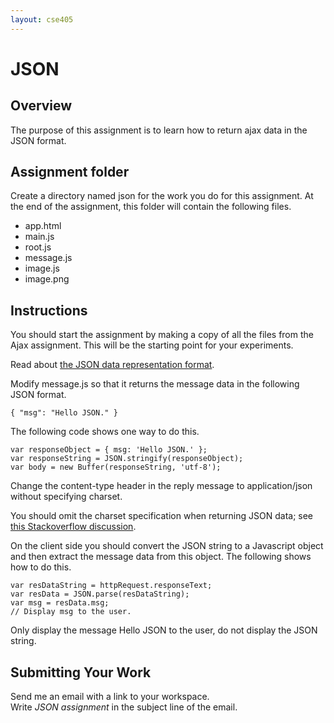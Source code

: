 ```yaml
---
layout: cse405
---
```


# JSON

## Overview

The purpose of this assignment is to learn how to return ajax data in the JSON format.

## Assignment folder

Create a directory named json for the work you do for this assignment. At the end of the assignment, this folder will contain the following files.

* app.html
* main.js
* root.js
* message.js
* image.js
* image.png

## Instructions

You should start the assignment by making a copy of all the files from the Ajax assignment. This will be the starting point for your experiments.

Read about [the JSON data representation format](http://json.org/).

Modify message.js so that it returns the message data in the following JSON format.

    { "msg": "Hello JSON." }

The following code shows one way to do this.

~~~~
var responseObject = { msg: 'Hello JSON.' };
var responseString = JSON.stringify(responseObject);
var body = new Buffer(responseString, 'utf-8');
~~~~

Change the content-type header in the reply message to application/json without specifying charset.

You should omit the charset specification when returning JSON data; see [this Stackoverflow discussion](http://stackoverflow.com/questions/13096259/can-charset-parameter-be-used-with-application-json-content-type-in-http-1-1).

On the client side you should convert the JSON string to a Javascript object and then extract the message data from this object. The following shows how to do this.

~~~~
var resDataString = httpRequest.responseText;
var resData = JSON.parse(resDataString);
var msg = resData.msg;
// Display msg to the user.
~~~~

Only display the message Hello JSON to the user, do not display the JSON string.

## Submitting Your Work

Send me an email with a link to your workspace.  
Write _JSON assignment_ in the subject line of the email.

